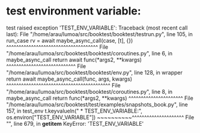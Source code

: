 # test environment variable:


test raised exception 'TEST_ENV_VARIABLE':
Traceback (most recent call last):
  File "/home/arau/lumoa/src/booktest/booktest/testrun.py", line 105, in run_case
    rv = await maybe_async_call(case, [t], {})
         ^^^^^^^^^^^^^^^^^^^^^^^^^^^^^^^^^^^^^
  File "/home/arau/lumoa/src/booktest/booktest/coroutines.py", line 6, in maybe_async_call
    return await func(*args2, **kwargs)
           ^^^^^^^^^^^^^^^^^^^^^^^^^^^^
  File "/home/arau/lumoa/src/booktest/booktest/env.py", line 128, in wrapper
    return await maybe_async_call(func, args, kwargs)
           ^^^^^^^^^^^^^^^^^^^^^^^^^^^^^^^^^^^^^^^^^^
  File "/home/arau/lumoa/src/booktest/booktest/coroutines.py", line 8, in maybe_async_call
    return func(*args2, **kwargs)
           ^^^^^^^^^^^^^^^^^^^^^^
  File "/home/arau/lumoa/src/booktest/test/examples/snapshots_book.py", line 157, in test_env
    t.keyvalueln(" * TEST_ENV_VARIABLE:", os.environ["TEST_ENV_VARIABLE"])
                                          ~~~~~~~~~~^^^^^^^^^^^^^^^^^^^^^
  File "<frozen os>", line 679, in __getitem__
KeyError: 'TEST_ENV_VARIABLE'

